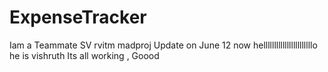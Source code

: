 # ExpenseTracker
Iam a Teammate
SV
rvitm
madproj
Update on June 12 now 
helllllllllllllllllllllllo
he is vishruth 
Its all working , Goood
